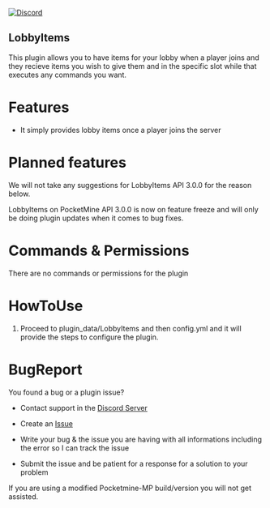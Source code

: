 [![Discord](https://img.shields.io/discord/837701868649709568.svg?label=&logo=discord&logoColor=ffffff&color=7389D8&labelColor=6A7EC2)](https://discord.gg/jWFB56RqUN) 

## LobbyItems
This plugin allows you to have items for your lobby when a player joins and they recieve items you wish to give them and in the specific slot while that executes any commands you want.


# Features 

- It simply provides lobby items once a player joins the server 


# Planned features

We will not take any suggestions for LobbyItems API 3.0.0 for the reason below.

LobbyItems on PocketMine API 3.0.0 is now on feature freeze and will only be doing plugin updates when it comes to bug fixes.

# Commands & Permissions 

There are no commands or permissions for the plugin

# HowToUse

1. Proceed to plugin_data/LobbyItems and then config.yml and it will provide the steps to configure the plugin.

# BugReport

You found a bug or a plugin issue?

- Contact support in the [Discord Server](https://discord.gg/jWFB56RqUN)

- Create an [Issue](https://github.com/Vecnavium/LobbyItems/issues/new)

- Write your bug & the issue you are having with all informations including the error so I can track the issue

- Submit the issue and be patient for a response for a solution to your problem

If you are using a modified Pocketmine-MP build/version you will not get assisted.
